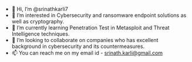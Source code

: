 - 👋 Hi, I’m @srinathkarli7
- 👀 I’m interested in Cybersecurity and ransomware endpoint solutions as well as cryptography.
- 🌱 I’m currently learning Penetration Test in Metasploit and Threat Intelligence techniques.
- 💞️ I’m looking to collaborate on companies who has excellent background in cybersecurity and its countermeasures.
- 📫 You can reach me on my email id - srinath.karli@gmail.com
<!---
srinathkarli7/srinathkarli7 is a ✨ special ✨ repository because its `README.md` (this file) appears on your GitHub profile.
You can click the Preview link to take a look at your changes.
--->
